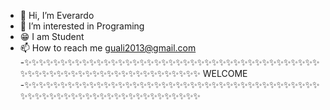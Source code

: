 - 👋 Hi, I’m Everardo
- 👀 I’m interested in Programing 
- 😁 I am Student
- 📫 How to reach me guali2013@gmail.com
-✨✨✨✨✨✨✨✨✨✨✨✨✨✨✨✨✨✨✨✨✨✨✨✨✨✨✨✨✨✨✨✨✨✨✨✨✨✨✨✨✨✨✨✨✨✨✨✨✨✨✨✨✨✨✨✨✨✨✨✨✨✨✨✨✨✨
                                                                             WELCOME 
-✨✨✨✨✨✨✨✨✨✨✨✨✨✨✨✨✨✨✨✨✨✨✨✨✨✨✨✨✨✨✨✨✨✨✨✨✨✨✨✨✨✨✨✨✨✨✨✨✨✨✨✨✨✨✨✨✨✨✨✨✨✨✨✨✨✨                                                                             

<!---
Ever/Ever is a ✨ special ✨ repository because its `README.md` (this file) appears on your GitHub profile.
You can click the Preview link to take a look at your changes.
--->

